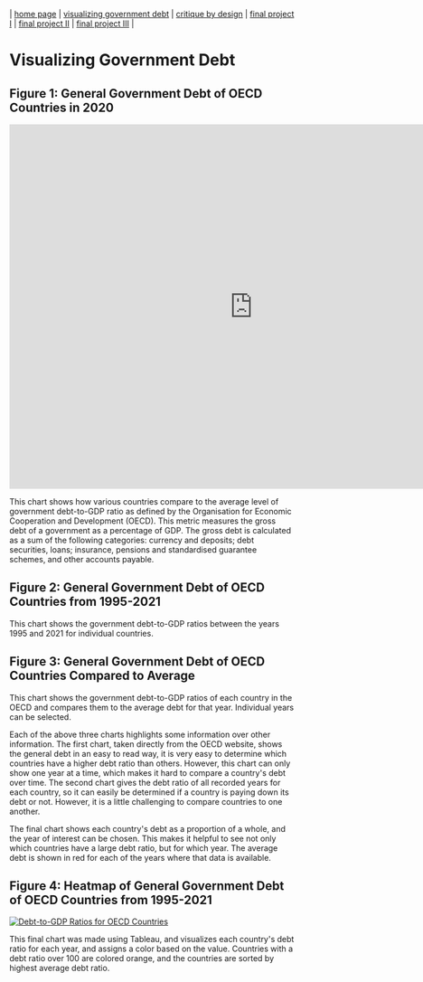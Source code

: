 | [home page](https://maggie0811.github.io/maggie_repository-/) | [visualizing government debt](visualizing_debt) | [critique by design]() | [final project I]() | [final project II]() | [final project III]() |

# Visualizing Government Debt

## Figure 1: General Government Debt of OECD Countries in 2020
<iframe src="https://data.oecd.org/chart/6XV7" width="860" height="645" style="border: 0" mozallowfullscreen="true" webkitallowfullscreen="true" allowfullscreen="true"><a href="https://data.oecd.org/chart/6XV7" target="_blank">OECD Chart: General government debt, Total, % of GDP, Annual, 2020</a></iframe>

This chart shows how various countries compare to the average level of government debt-to-GDP ratio as defined by the Organisation for Economic Cooperation and Development (OECD). This metric measures the gross debt of a government as a percentage of GDP. The gross debt is calculated as a sum of the following categories: currency and deposits; debt securities, loans; insurance, pensions and standardised guarantee schemes, and other accounts payable. 

## Figure 2: General Government Debt of OECD Countries from 1995-2021

<div class="flourish-embed flourish-chart" data-src="visualisation/12579382"><script src="https://public.flourish.studio/resources/embed.js"></script></div>

This chart shows the government debt-to-GDP ratios between the years 1995 and 2021 for individual countries.

## Figure 3: General Government Debt of OECD Countries Compared to Average

<div class="flourish-embed flourish-hierarchy" data-src="visualisation/12579526"><script src="https://public.flourish.studio/resources/embed.js"></script></div>

This chart shows the government debt-to-GDP ratios of each country in the OECD and compares them to the average debt for that year. Individual years can be selected.

Each of the above three charts highlights some information over other information. The first chart, taken directly from the OECD website, shows the general debt in an easy to read way, it is very easy to determine which countries have a higher debt ratio than others. However, this chart can only show one year at a time, which makes it hard to compare a country's debt over time. The second chart gives the debt ratio of all recorded years for each country, so it can easily be determined if a country is paying down its debt or not. However, it is a little challenging to compare countries to one another.

The final chart shows each country's debt as a proportion of a whole, and the year of interest can be chosen. This makes it helpful to see not only which countries have a large debt ratio, but for which year. The average debt is shown in red for each of the years where that data is available. 


## Figure 4: Heatmap of General Government Debt of OECD Countries from 1995-2021

<div class='tableauPlaceholder' id='viz1675022845974' style='position: relative'><noscript><a href='#'><img alt='Debt-to-GDP Ratios for OECD Countries ' src='https:&#47;&#47;public.tableau.com&#47;static&#47;images&#47;Co&#47;CountryDebtTableau2&#47;Sheet1&#47;1_rss.png' style='border: none' /></a></noscript><object class='tableauViz'  style='display:none;'><param name='host_url' value='https%3A%2F%2Fpublic.tableau.com%2F' /> <param name='embed_code_version' value='3' /> <param name='site_root' value='' /><param name='name' value='CountryDebtTableau2&#47;Sheet1' /><param name='tabs' value='no' /><param name='toolbar' value='yes' /><param name='static_image' value='https:&#47;&#47;public.tableau.com&#47;static&#47;images&#47;Co&#47;CountryDebtTableau2&#47;Sheet1&#47;1.png' /> <param name='animate_transition' value='yes' /><param name='display_static_image' value='yes' /><param name='display_spinner' value='yes' /><param name='display_overlay' value='yes' /><param name='display_count' value='yes' /><param name='language' value='en-US' /><param name='filter' value='publish=yes' /></object></div>                <script type='text/javascript'>                    var divElement = document.getElementById('viz1675022845974');                    var vizElement = divElement.getElementsByTagName('object')[0];                    vizElement.style.width='100%';vizElement.style.height=(divElement.offsetWidth*0.75)+'px';                    var scriptElement = document.createElement('script');                    scriptElement.src = 'https://public.tableau.com/javascripts/api/viz_v1.js';                    vizElement.parentNode.insertBefore(scriptElement, vizElement);                </script>


This final chart was made using Tableau, and visualizes each country's debt ratio for each year, and assigns a color based on the value. Countries with a debt ratio over 100 are colored orange, and the countries are sorted by highest average debt ratio.

